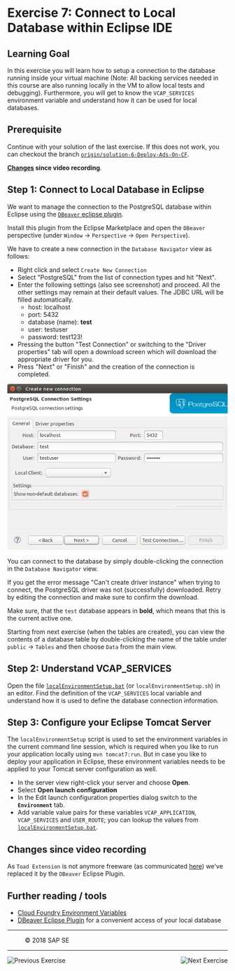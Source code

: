 Exercise 7: Connect to Local Database within Eclipse IDE
========================================================

## Learning Goal
In this exercise you will learn how to setup a connection to the database running inside your virtual machine (Note: All backing services needed in this course are also running locally in the VM to allow local tests and debugging).
Furthermore, you will get to know the `VCAP_SERVICES` environment variable and understand how it can be used for local databases.

## Prerequisite
Continue with your solution of the last exercise. If this does not work, you can checkout the branch [`origin/solution-6-Deploy-Ads-On-CF`](https://github.com/ccjavadev/cc-bulletinboard-ads-spring-webmvc/tree/solution-6-Deploy-Ads-On-CF).

**[Changes](#changes-since-video-recording) since video recording**.

## Step 1: Connect to Local Database in Eclipse
We want to manage the connection to the PostgreSQL database within Eclipse using the [`DBeaver` eclipse plugin](https://marketplace.eclipse.org/content/dbeaver).

Install this plugin from the Eclipse Marketplace and open the `DBeaver` perspective (under `Window` -> `Perspective` -> `Open Perspective`).

We have to create a new connection in the `Database Navigator` view as follows:

* Right click and select `Create New Connection`
* Select "PostgreSQL" from the list of connection types and hit "Next".
* Enter the following settings (also see screenshot) and proceed. All the other settings may remain at their default values. The JDBC URL will be filled automatically.
  * host: localhost
  * port: 5432
  * database (name): **test**
  * user: testuser
  * password: test123!
* Pressing the button "Test Connection" or switching to the "Driver properties" tab will open a download screen which will download the appropriate driver for you.
* Press "Next" or "Finish" and the creation of the connection is completed.

![Connect to PostgreSql Database](images/Connect_Database.png)

You can connect to the database by simply double-clicking the connection in the `Database Navigator` view.

If you get the error message "Can't create driver instance" when trying to connect, the PostgreSQL driver was not (successfully) downloaded. Retry by editing the connection and make sure to confirm the download. 

Make sure, that the `test` database appears in **bold**, which means that this is the current active one.

Starting from next exercise (when the tables are created), you can view the contents of a database table by double-clicking the name of the table under `public` -> `Tables` and then choose `Data` from the main view.


## Step 2: Understand VCAP_SERVICES
Open the file [`localEnvironmentSetup.bat`](https://github.com/ccjavadev/cc-bulletinboard-ads-spring-webmvc/blob/master/localEnvironmentSetup.bat) (or `localEnvironmentSetup.sh`) in an editor.
Find the definition of the `VCAP_SERVICES` local variable and understand how it is used to define the database connection information.

## Step 3: Configure your Eclipse Tomcat Server
The `localEnvironmentSetup` script is used to set the environment variables in the current command line session, which is required when you like to run your application locally using `mvn tomcat7:run`. But in case you like to deploy 
your application in Eclipse, these environment variables needs to be applied to your Tomcat server configuration as well.

- In the server view right-click your server and choose **Open**.
- Select **Open launch configuration**
- In the Edit launch configuration properties dialog switch to the **`Environment`** tab.
- Add variable value pairs for these variables `VCAP_APPLICATION`, `VCAP_SERVICES` and `USER_ROUTE`; you can lookup the values from [`localEnvironmentSetup.bat`](https://github.com/ccjavadev/cc-bulletinboard-ads-spring-webmvc/blob/master/localEnvironmentSetup.bat).


## Changes since video recording
As `Toad Extension` is not anymore freeware (as communicated [here](https://www.toadworld.com/products/toad-extension-for-eclipse)) we've replaced it by the `DBeaver` Eclipse Plugin. 


## Further reading / tools
- [Cloud Foundry Environment Variables](http://docs.run.pivotal.io/devguide/deploy-apps/environment-variable.html#VCAP-SERVICES)
- [DBeaver Eclipse Plugin](https://marketplace.eclipse.org/content/dbeaver) for a convenient access of your local database


***
<dl>
  <dd>
  <div class="footer">&copy; 2018 SAP SE</div>
  </dd>
</dl>
<hr>
<a href="/CloudFoundryBasics/Exercise_6_DeployAdsOnCloudFoundry.md">
  <img align="left" alt="Previous Exercise">
</a>
<a href="Exercise_8_Part1_ConfigurePersistence.md">
  <img align="right" alt="Next Exercise">
</a>
